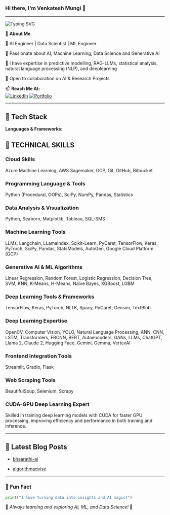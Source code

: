### Hi there, I'm Venkatesh Mungi 👋

---
<img src="https://readme-typing-svg.demolab.com?font=Fira+Code&weight=500&size=22&pause=1000&color=3498DB&width=500&lines=AI-ML+Engineer+%7C+Data+Scientist+" alt="Typing SVG">


🌟 **About Me**  

🔹 AI Engineer | Data Scientist | ML Engineer

🔹 Passionate about AI, Machine Learning, Data Science and Generative AI 

🔹 I have expertise in predictive modelling, RAG-LLMs, statistical analysis, natural language processing (NLP), and deeplearning

🔹 Open to collaboration on AI & Research Projects  

📫 **Reach Me At:**  
[![LinkedIn](https://img.shields.io/badge/LinkedIn-%230A66C2?style=for-the-badge&logo=linkedin&logoColor=white)](https://www.linkedin.com/in/venkatesh-mungi-320233258)
[![Portfolio](https://img.shields.io/badge/Portfolio-%23FF5733?style=for-the-badge&logo=firefox&logoColor=white)](venkatesh.mungi.datascientist@gmail.com)  

---

## 🚀 Tech Stack

**Languages & Frameworks:**  
## 🚀 TECHNICAL SKILLS

### **Cloud Skills**
Azure Machine Learning, AWS Sagemaker, GCP, Git, GitHub, Bitbucket

### **Programming Language & Tools**
Python (Procedural, OOPs), SciPy, NumPy, Pandas, Statistics

### **Data Analysis & Visualization**
Python, Seaborn, Matplotlib, Tableau, SQL-SMS

### **Machine Learning Tools**
LLMs, Langchain, LLamaIndex, Scikit-Learn, PyCaret, TensorFlow, Keras, PyTorch, SciPy, Pandas, StatsModels, AutoGen, Google Cloud Platform (GCP)

### **Generative AI & ML Algorithms**
Linear Regression, Random Forest, Logistic Regression, Decision Tree, SVM, KNN, K-Means, H-Means, Naïve Bayes, XGBoost, LGBM

### **Deep Learning Tools & Frameworks**
TensorFlow, Keras, PyTorch, NLTK, Spacy, PyCaret, Gensim, TextBlob

### **Deep Learning Expertise**
OpenCV, Computer Vision, YOLO, Natural Language Processing, ANN, CNN, LSTM, Transformers, FRCNN, BERT, Autoencoders, GANs, LLMs, ChatGPT, Llama 2, Claude 2, Hugging Face, Gemini, Gemma, VertexAI

### **Frontend Integration Tools**
Streamlit, Gradio, Flask

### **Web Scraping Tools**
BeautifulSoup, Selenium, Scrapy

### **CUDA-GPU Deep Learning Expert**
Skilled in training deep learning models with CUDA for faster GPU processing, improving efficiency and performance in both training and inference.

---

## 📰 Latest Blog Posts

<!-- BLOG-POST-LIST:START -->

- [bhaarathi-ai](https://bhaarathi-ai.blogspot.com/)
  
- [algorithmadvise](https://algorithmadvise.blogspot.com/)
  
<!-- BLOG-POST-LIST:END -->

---

### 🎯 Fun Fact
```python
print("I love turning data into insights and AI magic!")
```

🌱 _Always learning and exploring AI, ML, and Data Science!_ 🚀

